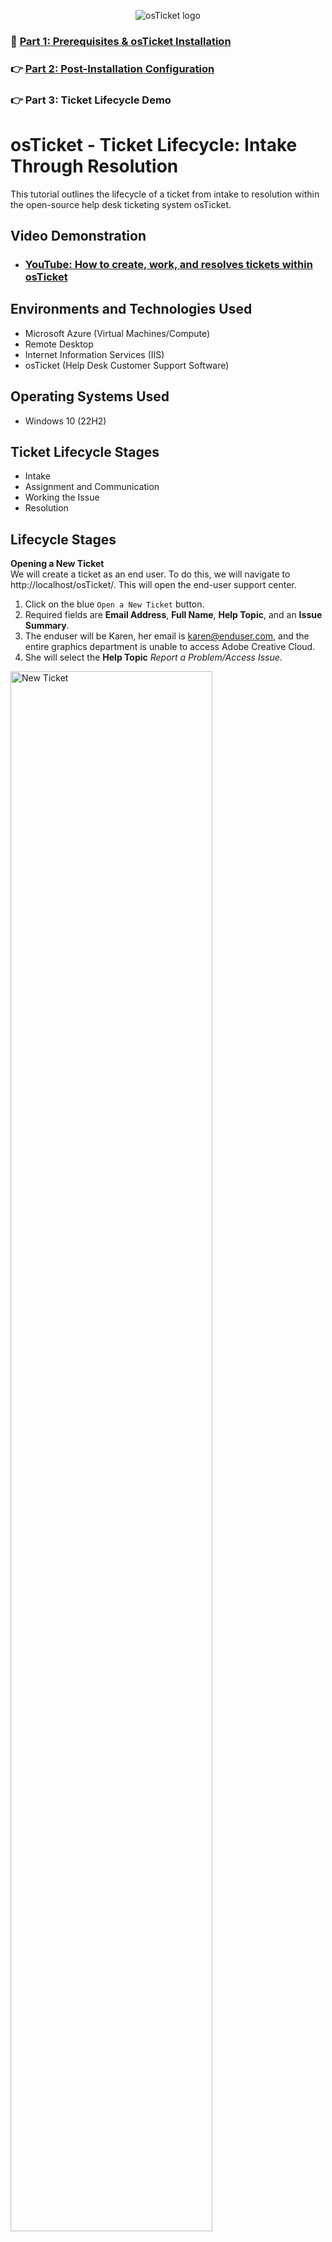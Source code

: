 <p align="center">
<img src="https://i.imgur.com/Clzj7Xs.png" alt="osTicket logo"/>
</p>

### 📍 [Part 1: Prerequisites & osTicket Installation](https://github.com/derickayala25/osticket-prereqs)
### 👉 [Part 2: Post-Installation Configuration](https://github.com/derickayala25/post-install-config)
### 👉 Part 3: Ticket Lifecycle Demo

</div>





<h1>osTicket - Ticket Lifecycle: Intake Through Resolution</h1>
This tutorial outlines the lifecycle of a ticket from intake to resolution within the open-source help desk ticketing system osTicket.<br />


<h2>Video Demonstration</h2>

- ### [YouTube: How to create, work, and resolves tickets within osTicket](https://www.youtube.com)

<h2>Environments and Technologies Used</h2>

- Microsoft Azure (Virtual Machines/Compute)
- Remote Desktop
- Internet Information Services (IIS)
- osTicket (Help Desk Customer Support Software)

<h2>Operating Systems Used </h2>

- Windows 10</b> (22H2)

<h2>Ticket Lifecycle Stages</h2>

- Intake
- Assignment and Communication
- Working the Issue
- Resolution

<h2>Lifecycle Stages</h2>

<b>Opening a New Ticket</b></br>
We will create a ticket as an end user. To do this, we will navigate to http://localhost/osTicket/. This will open the end-user support center.

1. Click on the blue `Open a New Ticket` button.
2. Required fields are <b>Email Address</b>, <b>Full Name</b>, <b>Help Topic</b>, and an <b>Issue Summary</b>.
3. The enduser will be Karen, her email is karen@enduser.com, and the entire graphics department is unable to access Adobe Creative Cloud.
4. She will select the <b>Help Topic</b> <em>Report a Problem/Access Issue</em>.

<p>
<img src="https://github.com/user-attachments/assets/83e89bae-71ef-47e8-9bbb-735668d9a912" height="80%" width="80%" alt="New Ticket"/>
</p>

5. Once the information has been entered Karen will click the `Create Ticket` button and will receive a confirmation message.

<p>
<img src="https://github.com/user-attachments/assets/9ea1afb4-7b18-417c-8afc-1e6a53aee7a2" height="80%" width="80%" alt="New Ticket"/>
</p>

<b>Signing in as Administrator</b></br>
The administrator will sign it to osTicket using this link http://localhost/osTicket/scp/login.php. Karen's request will, by default, be</br>
directed to the <b>Support</b> department, which the administrator is a part of.

<p>
<img src="https://github.com/user-attachments/assets/0f120974-1e52-4921-b8ad-fe2bf5e2eb28" height="80%" width="80%" alt="Admin Open Tickets"/>
</p>


<b>Assigning the ticket to an Agent</b></br>
The administrator will assign Karen's ticket to John.
1. From the <b>Agent Panel</b> the Admin will open the ticket.
2. After reading the request, he will adjust, if necessary, the <b>Priority</b>, <b>SLA Plan</b>, <b>Assigned To</b> and <b>Department</b>.
3. This request will be updated to an <b>Emergency</b> and the <b>SLA Plan</b> will be updated to <em>Sev-A</em>.
4. Once that's done, the ticket will be assigned to John as he's part of the <b>In-House Systems</b> team that handles these requests.

<p>
<img src="https://github.com/user-attachments/assets/9b6f5f19-3c97-48f2-96e5-94118b579cde" height="80%" width="80%" alt="Admin Open Tickets"/>
</p>

<b>Working the ticket as the Agent</b></br>
John will receive the ticket in his queue. After he takes inventory of the <b>Priority</b> he can start looking for a resolution.</br>
He may post a reply to Karen detailing next steps or start looking for a resolution to the issue. John finds that a recent update has bugs that don't allow Adobe Creative
Suite to run. He rolls back the update and emails Karen, asking her if Adobe is working now.


![image](https://github.com/user-attachments/assets/e2cf91d9-5761-4503-bc12-4f88de7d991b)

![image](https://github.com/user-attachments/assets/a5cfd883-e08e-47c6-b2bf-69d6800d226b)

![image](https://github.com/user-attachments/assets/278fddc1-5826-47ab-aa5c-ecec055668bf)


<b>Closing out the ticket</b></br>
Karen responds that everything's working correctly. John confirms receipt of the message and proceeds to close the ticket. In order to do this, he will change the <b>Ticket Status</b> from `Open (current)` to `Closed`. Then
he will click on the orange `Post Reply` button.

<p>
<img src="https://github.com/user-attachments/assets/278fddc1-5826-47ab-aa5c-ecec055668bf" height="80%" width="80%" alt="Admin Open Tickets"/>
</p>




1. Click on the blue `Open a New Ticket` button.
2. Required fields are <b>Email Address</b>, <b>Full Name</b>, <b>Help Topic</b>, and an <b>Issue Summary</b>.
3. The enduser will be Karen, her email is karen@enduser.com, and the entire graphics department is unable to access Adobe Creative Cloud.
4. She will select the <b>Help Topic</b> <em>Report a Problem/Access Issue</em>.











<p align="center">
  <a href="https://github.com/drewmarsh/osTicket-ticket-lifecycle-demo">
    <img src="/images/osticket-banner.png" width="598" alt="Banner">
  </a>
</p>

<div align="center">

### 👉 [Part 1: Prerequisites & osTicket Installation](https://github.com/drewmarsh/osTicket-installation)
### 👉 [Part 2: Post-Installation Configuration](https://github.com/drewmarsh/osTicket-post-install-configuration)
### 📍 Part 3: Ticket Lifecycle Demo

</div>

# 🧠 Technologies Used
- osTicket (Help Desk Ticketing System)
- Microsoft Azure (Cloud Computing)
- Remote Desktop
- Windows 10 Professional x64 22H2

# 📝 Ticket Lifecycle Stages
- Intake
- Assignment & Communication
- Working the Issue
- Resolution

# ♻️ Ticket Lifecycle Examples: From Intake to Resolution

### 📩 Intake
1. Navigate to `localhost/osTicket/index.php` and click the blue `Open a New Ticket` button.

<img src="/images/open-new-ticket.png" alt="Open New Ticket">

2. Proceed to fill out the following fields with the relevant ticket information:
    - **Email Address**: The email address of whoever is submitting the ticket
    - **Full Name**: The full name of whoever is submitting the ticket
    - **Help Topic**: Click on the drop-down menu and select the issue that best fits with the issue in which the ticket is regarding
    - **Issue Summary** In the first field, enter a brief title for the issue and then proceed to the second field where a more detailed description is optional but recommended

In the end-user-created ticket example below, `Jane Doe` (best reached at `jane.doe1999@gmail.com` or `999-999-9999`) is submitting a ticket regarding her trouble to access online mobile banking.

<img src="/images/end-user-ticket.png" alt="End User Ticket">

### 💬 Assignment & Communication
1. Navigate to `localhost/osTicket/scp/login.php` and enter the credentials for the administrator that will assign an Agent to work on the ticket created during Intake.

<img src="/images/admin-credentials.jpg" alt="Admin Credentials">

2. Navigate to `Tickets` > ` Open` and then open the ticket by clicking the ticket number under the **Ticket** column.

<img src="/images/open_ticket_as_admin.png" alt="Open Ticket as Admin">

3. From here, set the **Priority**, **Assign Department**, **Assigned To**, and the **SLA Plan** values for this ticket.

In the example below, the admin first clicks on the greyed out `— Unassigned —` text that's located to the right of **Assigned To**. Then, the admin designates `Luke Skywalker` as the **Assignee**.

<img src="/images/assign-agent-to-ticket.png" alt="Assign Agent to Ticket">

After the agent has been assigned to this particular ticket, the admin sets the **Priority** to `High`, the **Department** to `Support`, and the **SLA Plan** to `SEV-A`.

<img src="/images/filled-ticket-info.png" alt="Filled Ticket Info">

4. Within the ticket tab, you can see the thread of any updates to the ticket and submit updates upon assignment. Once finished, click the orange `Post Reply` button and the ticket gets assigned to the appropriate department and your customer gets notified of this change.

<img src="/images/ticket-timeline.png" alt="Ticket Timeline">

### 🛠️ Working the Issue
1. Navigate to `localhost/osTicket/scp/login.php` and enter the credentials for the Agent that has been assigned to work on the ticket created during Intake.

<img src="/images/agent-credentials.png" alt="Agent Credentials">

2. Once logged in, the Tickets window shows. It will show the ticket number, the last time it was updated, the subject, who submitted the ticket, priority level, and who it is assigned to. The Agent must click on the ticket number to open it so that they can begin working through the problem.

<img src="/images/tickets-window.png" alt="Tickets Window">

3. Once the ticket is opened, you can review all ticket items and the history of the ticket items. This includes who submitted the ticket, who assigned the ticket, and any other ticket activity. The bottom section is where you can leave a reply for the user who submitted the ticket and an internal note to notify management if the ticket has been resolved.

<img src="/images/opened-ticket.png" alt="Opened Ticket">

4. Once the Agent (Luke Skywalker) has reviewed all of the ticket details and identified a solution to the problem, the Agent can then use the **Post Reply** section to write a note to the user (Jane Doe) explaining everything, including the solution, in a professional manner.

<img src="/images/agent-works-the-issue.png" alt="Agent Works the Issue">

### ❤️‍🩹 Resolution

1. Before the user presses the orange `Post Reply` button to send the message to the user, it is important to navigate to the **Ticket Status** drop-down menu and change the value from `Open (current)` to `Closed`.

<img src="/images/close-the-ticket.png" alt="Close the Ticket">

2. Then, osTicket will take the Agent back to the Tickets tab. The Agent will then see a confirmation that the reply was posted successfully. As pictured below, ticket `#325542` by Jane Doe is no longer showing in the **Open** tickets section. Additionally, there is a visual confirmation banner at the top that says `Ticket #325542: Reply posted successfully`.

<img src="/images/ticket-closed-confirmation.png" alt="Ticket Closed Confirmation">

3. To view tickets that have been closed, Agents can navigate to `Tickets` > `Closed` > and then click the appropriate time frame that this ticket is from. From here, the Agent should see closed ticket in question.

<img src="/images/viewing-closed-ticket.png" alt="Viewing Closed Ticket">

<br><div align="center">

### 👉 [Part 1: Prerequisites & osTicket Installation](https://github.com/drewmarsh/osTicket-installation)
### 👉 [Part 2: Post-Installation Configuration](https://github.com/drewmarsh/osTicket-post-install-configuration)
### 📍 Part 3: Ticket Lifecycle Demo

</div>
